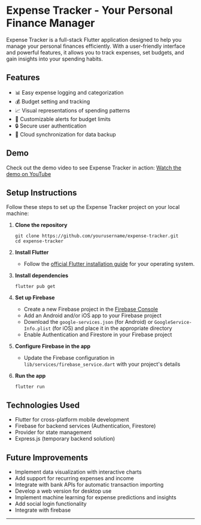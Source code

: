 # Expense Tracker - Your Personal Finance Manager

Expense Tracker is a full-stack Flutter application designed to help you manage your personal finances efficiently. With a user-friendly interface and powerful features, it allows you to track expenses, set budgets, and gain insights into your spending habits.

## Features

- 📊 Easy expense logging and categorization
- 💰 Budget setting and tracking
- 📈 Visual representations of spending patterns
- 🔔 Customizable alerts for budget limits
- 🔒 Secure user authentication
- 💾 Cloud synchronization for data backup

## Demo

Check out the demo video to see Expense Tracker in action:
[Watch the demo on YouTube](https://www.youtube.com/watch?v=Uqa_X6_3h-A)

## Setup Instructions

Follow these steps to set up the Expense Tracker project on your local machine:

1. **Clone the repository**
   ```
   git clone https://github.com/yourusername/expense-tracker.git
   cd expense-tracker
   ```

2. **Install Flutter**
   - Follow the [official Flutter installation guide](https://flutter.dev/docs/get-started/install) for your operating system.

3. **Install dependencies**
   ```
   flutter pub get
   ```

4. **Set up Firebase**
   - Create a new Firebase project in the [Firebase Console](https://console.firebase.google.com/)
   - Add an Android and/or iOS app to your Firebase project
   - Download the `google-services.json` (for Android) or `GoogleService-Info.plist` (for iOS) and place it in the appropriate directory
   - Enable Authentication and Firestore in your Firebase project

5. **Configure Firebase in the app**
   - Update the Firebase configuration in `lib/services/firebase_service.dart` with your project's details

6. **Run the app**
   ```
   flutter run
   ```

## Technologies Used

- Flutter for cross-platform mobile development
- Firebase for backend services (Authentication, Firestore)
- Provider for state management
- Express.js (temporary backend solution)

## Future Improvements

- Implement data visualization with interactive charts
- Add support for recurring expenses and income
- Integrate with bank APIs for automatic transaction importing
- Develop a web version for desktop use
- Implement machine learning for expense predictions and insights
- Add social login functionality
- Integrate with firebase

---